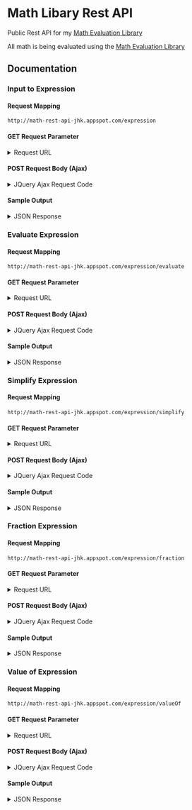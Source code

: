 # Math Libary Rest API
Public Rest API for my [Math Evaluation Library](https://github.com/antoniok9130/Math-Evaluation-Library)

All math is being evaluated using the [Math Evaluation Library](https://github.com/antoniok9130/Math-Evaluation-Library)

## Documentation
### Input to Expression
#### Request Mapping
```
http://math-rest-api-jhk.appspot.com/expression
```
#### GET Request Parameter

<details>
  <summary>Request URL</summary>
    
```
http://math-rest-api-jhk.appspot.com/expression?input=<Math Input>
```
</details>

#### POST Request Body (Ajax)
<details>
  <summary>JQuery Ajax Request Code</summary>
    
```
$.ajax({
    url:"http://math-rest-api-jhk.appspot.com/expression",
    type:"POST",
    
    contentType: "application/json; charset=utf-8"
    async: false, 
    cache: false,
    processData:false,
    
    data: JSON.stringify({"input":<Math Input>}),
    
    success: function(data){ ... },
    error: function(request, status, error){ ... }
});
```
</details>

#### Sample Output

<details>
  <summary>JSON Response</summary>
    
```
{
    "input":"sin(π/6)",
    "output":{
        "valid":true,
        "numbers":[
            3.141592653589793,
            6.0
        ],
        "integer":false,
        "numberExpression":false,
        "postfix":"π 6 / sin",
        "tex":"\\sin\\left(\\dfrac{\\pi}{6}\\right)",
        "infix":"sin(π/6)",
        "rational":false,
        "value":0.5
    }
}
```
</details>

### Evaluate Expression
#### Request Mapping
```
http://math-rest-api-jhk.appspot.com/expression/evaluate
```
#### GET Request Parameter

<details>
  <summary>Request URL</summary>
    
```
http://math-rest-api-jhk.appspot.com/expression/evaluate?input=<Math Input>
```
</details>

#### POST Request Body (Ajax)
<details>
  <summary>JQuery Ajax Request Code</summary>
    
```
$.ajax({
    url:"http://math-rest-api-jhk.appspot.com/expression/evaluate",
    type:"POST",
    
    contentType: "application/json; charset=utf-8"
    async: false, 
    cache: false,
    processData:false,
    
    data: JSON.stringify({"input":<Math Input>}),
    
    success: function(data){ ... },
    error: function(request, status, error){ ... }
});
```
</details>

#### Sample Output

<details>
  <summary>JSON Response</summary>
    
```
{
    "input":"sin(π/6)",
    "output":{
        "valid":true,
        "numbers":[0.5],
        "integer":false,
        "numberExpression":true,
        "postfix":"0.5",
        "tex":"0.5",
        "infix":"0.5",
        "rational":false,
        "value":0.5
    }
}
```
</details>


### Simplify Expression
#### Request Mapping
```
http://math-rest-api-jhk.appspot.com/expression/simplify
```
#### GET Request Parameter

<details>
  <summary>Request URL</summary>
    
```
http://math-rest-api-jhk.appspot.com/expression/simplify?input=<Math Input>
```
</details>

#### POST Request Body (Ajax)
<details>
  <summary>JQuery Ajax Request Code</summary>
    
```
$.ajax({
    url:"http://math-rest-api-jhk.appspot.com/expression/simplify",
    type:"POST",
    
    contentType: "application/json; charset=utf-8"
    async: false, 
    cache: false,
    processData:false,
    
    data: JSON.stringify({"input":<Math Input>}),
    
    success: function(data){ ... },
    error: function(request, status, error){ ... }
});
```
</details>

#### Sample Output

<details>
  <summary>JSON Response</summary>
    
```
{
    "input":"sinx/cosx",
    "output":{
        "valid":true,
        "numbers":[],
        "integer":false,
        "numberExpression":false,
        "postfix":"x tan",
        "tex":"\\tan\\left(x\\right)",
        "infix":"tan(x)",
        "rational":false,
        "value":"NaN"
    }
}
```
</details>



### Fraction Expression
#### Request Mapping
```
http://math-rest-api-jhk.appspot.com/expression/fraction
```
#### GET Request Parameter

<details>
  <summary>Request URL</summary>
    
```
http://math-rest-api-jhk.appspot.com/expression/fraction?input=<Math Input>
```
</details>

#### POST Request Body (Ajax)
<details>
  <summary>JQuery Ajax Request Code</summary>
    
```
$.ajax({
    url:"http://math-rest-api-jhk.appspot.com/expression/fraction",
    type:"POST",
    
    contentType: "application/json; charset=utf-8"
    async: false, 
    cache: false,
    processData:false,
    
    data: JSON.stringify({"input":<Math Input>}),
    
    success: function(data){ ... },
    error: function(request, status, error){ ... }
});
```
</details>

#### Sample Output

<details>
  <summary>JSON Response</summary>
    
```
{
    "input":"sin(π/6)",
    "output":{
        "valid":true,
        "rational":true,
        "numbers":[
            1.0,
            2.0
        ],
        "integer":false,
        "numberExpression":false,
        "postfix":"1 2 /",
        "tex":"\\dfrac{1}{2}",
        "infix":"1/2",
        "value":0.5
    }
}
```
</details>


### Value of Expression
#### Request Mapping
```
http://math-rest-api-jhk.appspot.com/expression/valueOf
```
#### GET Request Parameter

<details>
  <summary>Request URL</summary>
    
```
http://math-rest-api-jhk.appspot.com/expression/valueOf?input=<Math Input>
```
</details>

#### POST Request Body (Ajax)
<details>
  <summary>JQuery Ajax Request Code</summary>
    
```
$.ajax({
    url:"http://math-rest-api-jhk.appspot.com/expression/valueOf",
    type:"POST",
    
    contentType: "application/json; charset=utf-8"
    async: false, 
    cache: false,
    processData:false,
    
    data: JSON.stringify({"input":<Math Input>}),
    
    success: function(data){ ... },
    error: function(request, status, error){ ... }
});
```
</details>

#### Sample Output

<details>
  <summary>JSON Response</summary>
    
```
{
    "input":"sin(π/6)",
    "output":{
        "value":0.5
    }
}
```
</details>

